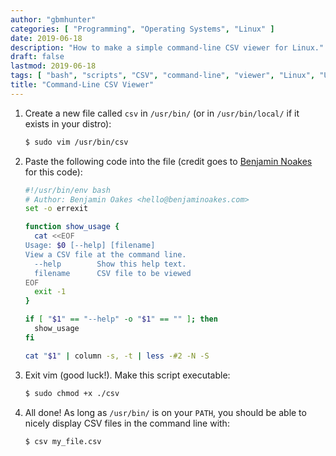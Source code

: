 ```yaml
---
author: "gbmhunter"
categories: [ "Programming", "Operating Systems", "Linux" ]
date: 2019-06-18
description: "How to make a simple command-line CSV viewer for Linux."
draft: false
lastmod: 2019-06-18
tags: [ "bash", "scripts", "CSV", "command-line", "viewer", "Linux", "UNIX" ]
title: "Command-Line CSV Viewer"
---
```


1. Create a new file called `csv` in `/usr/bin/` (or in `/usr/bin/local/` if it exists in your distro):

    ```bash
    $ sudo vim /usr/bin/csv
    ```

2. Paste the following code into the file (credit goes to [Benjamin Noakes](https://github.com/benjaminoakes/utilities/blob/master/view-csv) for this code):

    ```bash
    #!/usr/bin/env bash
    # Author: Benjamin Oakes <hello@benjaminoakes.com>
    set -o errexit

    function show_usage {
      cat <<EOF
    Usage: $0 [--help] [filename]
    View a CSV file at the command line.
      --help        Show this help text.
      filename      CSV file to be viewed
    EOF
      exit -1
    }

    if [ "$1" == "--help" -o "$1" == "" ]; then
      show_usage
    fi

    cat "$1" | column -s, -t | less -#2 -N -S
    ```

3. Exit vim (good luck!). Make this script executable:

    ```bash
    $ sudo chmod +x ./csv
    ```

4. All done! As long as `/usr/bin/` is on your `PATH`, you should be able to nicely display CSV files in the command line with:

    ```bash
    $ csv my_file.csv
    ```